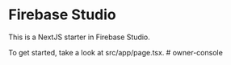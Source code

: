 # Firebase Studio

This is a NextJS starter in Firebase Studio.

To get started, take a look at src/app/page.tsx.
#   o w n e r - c o n s o l e  
 